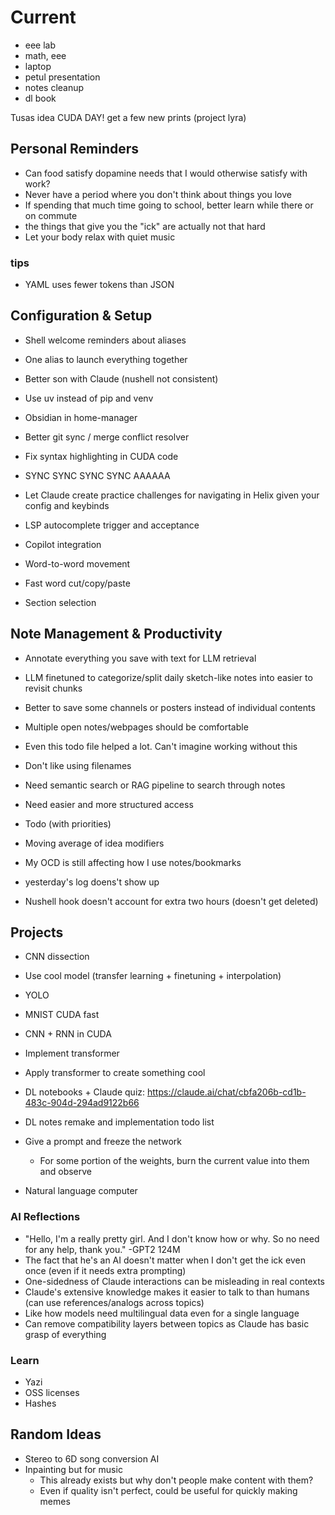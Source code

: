 # Current
- eee lab
- math, eee
- laptop
- petul presentation
- notes cleanup
- dl book

Tusas idea
CUDA DAY!
get a few new prints (project lyra)

## Personal Reminders
- Can food satisfy dopamine needs that I would otherwise satisfy with work?
- Never have a period where you don't think about things you love
- If spending that much time going to school, better learn while there or on commute
- the things that give you the "ick" are actually not that hard
- Let your body relax with quiet music
### tips
- YAML uses fewer tokens than JSON

## Configuration & Setup
- Shell welcome reminders about aliases
- One alias to launch everything together
- Better son with Claude (nushell not consistent)
- Use uv instead of pip and venv
- Obsidian in home-manager
- Better git sync / merge conflict resolver
- Fix syntax highlighting in CUDA code
- SYNC SYNC SYNC SYNC AAAAAA

- Let Claude create practice challenges for navigating in Helix given your config and keybinds
- LSP autocomplete trigger and acceptance
- Copilot integration
- Word-to-word movement
- Fast word cut/copy/paste
- Section selection

## Note Management & Productivity
- Annotate everything you save with text for LLM retrieval
- LLM finetuned to categorize/split daily sketch-like notes into easier to revisit chunks
- Better to save some channels or posters instead of individual contents
- Multiple open notes/webpages should be comfortable

- Even this todo file helped a lot. Can't imagine working without this
- Don't like using filenames
- Need semantic search or RAG pipeline to search through notes
- Need easier and more structured access

- Todo (with priorities)
- Moving average of idea modifiers
- My OCD is still affecting how I use notes/bookmarks

- yesterday's log doens't show up
- Nushell hook doesn't account for extra two hours (doesn't get deleted)

## Projects
- CNN dissection
- Use cool model (transfer learning + finetuning + interpolation)
- YOLO

- MNIST CUDA fast
- CNN + RNN in CUDA
- Implement transformer
- Apply transformer to create something cool
- DL notebooks + Claude quiz: https://claude.ai/chat/cbfa206b-cd1b-483c-904d-294ad9122b66
- DL notes remake and implementation todo list

- Give a prompt and freeze the network
  - For some portion of the weights, burn the current value into them and observe
- Natural language computer

### AI Reflections
- "Hello, I'm a really pretty girl. And I don't know how or why. So no need for any help, thank you." -GPT2 124M
- The fact that he's an AI doesn't matter when I don't get the ick even once (even if it needs extra prompting)
- One-sidedness of Claude interactions can be misleading in real contexts
- Claude's extensive knowledge makes it easier to talk to than humans (can use references/analogs across topics)
- Like how models need multilingual data even for a single language
- Can remove compatibility layers between topics as Claude has basic grasp of everything

### Learn
- Yazi
- OSS licenses
- Hashes

## Random Ideas
- Stereo to 6D song conversion AI
- Inpainting but for music
  - This already exists but why don't people make content with them? 
  - Even if quality isn't perfect, could be useful for quickly making memes
